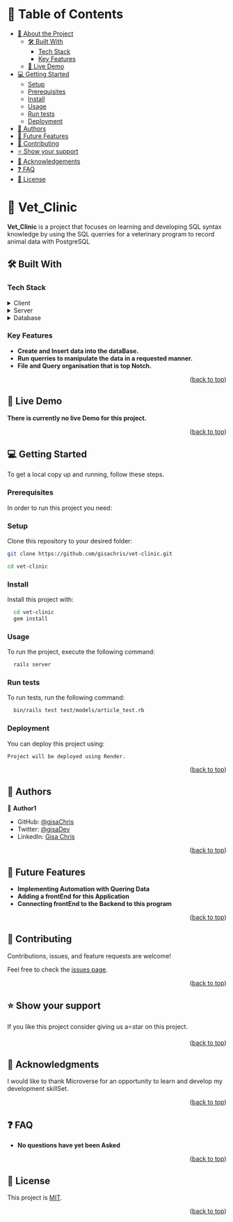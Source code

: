 # 📗 Table of Contents

- [📖 About the Project](#about-project)
  - [🛠 Built With](#built-with)
    - [Tech Stack](#tech-stack)
    - [Key Features](#key-features)
  - [🚀 Live Demo](#live-demo)
- [💻 Getting Started](#getting-started)
  - [Setup](#setup)
  - [Prerequisites](#prerequisites)
  - [Install](#install)
  - [Usage](#usage)
  - [Run tests](#run-tests)
  - [Deployment](#triangular_flag_on_post-deployment)
- [👥 Authors](#authors)
- [🔭 Future Features](#future-features)
- [🤝 Contributing](#contributing)
- [⭐️ Show your support](#support)
- [🙏 Acknowledgements](#acknowledgements)
- [❓ FAQ](#faq)
- [📝 License](#license)

# 📖 Vet_Clinic <a name="about-project"></a>

**Vet_Clinic** is a project that focuses on learning and developing SQL syntax knowledge by using the SQL querries for a veterinary program to record animal data with PostgreSQL

## 🛠 Built With <a name="built-with"></a>

### Tech Stack <a name="tech-stack"></a>

<details>
  <summary>Client</summary>
  <ul>
    <li><a href="https://reactjs.org/">React.js</a></li>
  </ul>
</details>

<details>
  <summary>Server</summary>
  <ul>
    <li><a href="https://expressjs.com/">Express.js</a></li>
  </ul>
</details>

<details>
<summary>Database</summary>
  <ul>
    <li><a href="https://www.postgresql.org/">PostgreSQL</a></li>
  </ul>
</details>

### Key Features <a name="key-features"></a>

- **Create and Insert data into the dataBase.**
- **Run querries to manipulate the data in a requested manner.**
- **File and Query organisation that is top Notch.**

<p align="right">(<a href="#readme-top">back to top</a>)</p>

## 🚀 Live Demo <a name="live-demo"></a>

**There is currently no live Demo for this project.**

<p align="right">(<a href="#readme-top">back to top</a>)</p>

## 💻 Getting Started <a name="getting-started"></a>

To get a local copy up and running, follow these steps.

### Prerequisites

In order to run this project you need:

### Setup

Clone this repository to your desired folder:

```sh
git clone https://github.com/gisachris/vet-clinic.git

cd vet-clinic

```

### Install

Install this project with:

```sh
  cd vet-clinic
  gem install
```

### Usage

To run the project, execute the following command:

```sh
  rails server
```

### Run tests

To run tests, run the following command:

```sh
  bin/rails test test/models/article_test.rb
```

### Deployment

You can deploy this project using:

```sh
Project will be deployed using Render.
```

<p align="right">(<a href="#readme-top">back to top</a>)</p>

## 👥 Authors <a name="authors"></a>

👤 **Author1**

- GitHub: [@gisaChris](https://github.com/gisachris)
- Twitter: [@gisaDev](https://twitter.com/_GisaChris)
- LinkedIn: [Gisa Chris](https://www.linkedin.com/in/gisa-chris/)

<p align="right">(<a href="#readme-top">back to top</a>)</p>

## 🔭 Future Features <a name="future-features"></a>

- **Implementing Automation with Quering Data**
- **Adding a frontEnd for this Application**
- **Connecting frontEnd to the Backend to this program**

<p align="right">(<a href="#readme-top">back to top</a>)</p>

## 🤝 Contributing <a name="contributing"></a>

Contributions, issues, and feature requests are welcome!

Feel free to check the [issues page](https://github.com/gisachris/vet-clinic/issues).

<p align="right">(<a href="#readme-top">back to top</a>)</p>

## ⭐️ Show your support <a name="support"></a>

If you like this project consider giving us a⭐️star on this project.

<p align="right">(<a href="#readme-top">back to top</a>)</p>

## 🙏 Acknowledgments <a name="acknowledgements"></a>

I would like to thank Microverse for an opportunity to learn and develop my development skillSet.

<p align="right">(<a href="#readme-top">back to top</a>)</p>

<!-- FAQ (optional) -->

## ❓ FAQ <a name="faq"></a>

- **No questions have yet been Asked**

<p align="right">(<a href="#readme-top">back to top</a>)</p>

<!-- LICENSE -->

## 📝 License <a name="license"></a>

This project is [MIT](https://github.com/gisachris/vet-clinic/blob/development/LICENSE).

<p align="right">(<a href="#readme-top">back to top</a>)</p>
